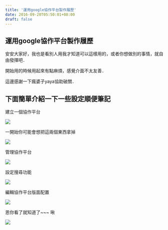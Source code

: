 ```yaml
---
title: '運用google協作平台製作履歷'
date: 2016-09-20T05:50:01+08:00
draft: false
---
```

## 運用google協作平台製作履歷

安安大家好，我也是看別人用我才知道可以這樣用的，或者你想做別的事情，就自由發揮吧．
  
開始用的時候用起來有點麻煩，感覺介面不太友善．
  
這邊感謝一下瘋婆子yaya協助破關．

## 下面簡單介紹一下一些設定順便筆記
  
建立一個協作平台
  
<img desc="A03-01.png" src="//fblog.loopbai.com/images/201609/A03-01.png" />
  
一開始你可能會想把這兩個東西拿掉
  
<img desc="A03-02.png" src="//fblog.loopbai.com/images/201609/A03-02.png" />
  
管理協作平台
  
<img desc="A03-03.png" src="//fblog.loopbai.com/images/201609/A03-03.png" />
  
設定搜尋功能
  
<img desc="A03-04.png" src="//fblog.loopbai.com/images/201609/A03-04.png" />
  
編輯協作平台版面配置
  
<img desc="A03-05.png" src="//fblog.loopbai.com/images/201609/A03-05.png" />
  
恩你看了就知道了~~~ 啾
  
<img desc="A03-06.png" src="//fblog.loopbai.com/images/201609/A03-06.png" />
